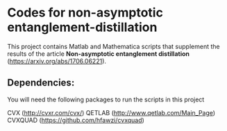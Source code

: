 # Codes for non-asymptotic entanglement-distillation

This project contains Matlab and Mathematica scripts that supplement the results of the article **Non-asymptotic entanglement distillation** (https://arxiv.org/abs/1706.06221).

## Dependencies:

You will need the following packages to run the scripts in this project

CVX (http://cvxr.com/cvx/) 
QETLAB (http://www.qetlab.com/Main_Page)
CVXQUAD (https://github.com/hfawzi/cvxquad)

